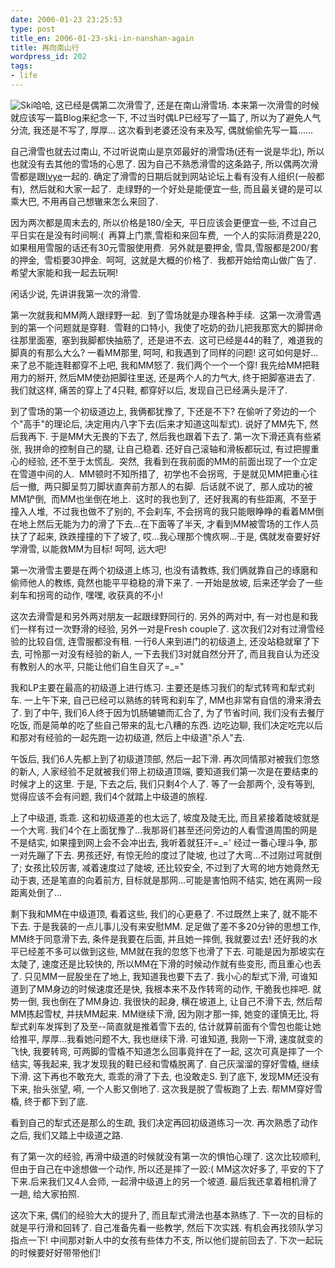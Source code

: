 ```yaml
---
date: 2006-01-23 23:25:53
type: post
title_en: 2006-01-23-ski-in-nanshan-again
title: 再向南山行
wordpress_id: 202
tags:
- life
---
```


![Ski](http://nickcheng.zoto.com/img/30/8260e1c22418e2a187fdc84f260b42c0-.jpg)哈哈, 这已经是偶第二次滑雪了, 还是在南山滑雪场. 本来第一次滑雪的时候就应该写一篇Blog来纪念一下, 不过当时偶LP已经写了一篇了, 所以为了避免人气分流, 我还是不写了, 厚厚... 这次看到老婆还没有来及写, 偶就偷偷先写一篇......

自己滑雪也就去过南山, 不过听说南山是京郊最好的滑雪场(还有一说是华北), 所以也就没有去其他的雪场的心思了. 因为自己不熟悉滑雪的这条路子, 所以偶两次滑雪都是跟[lvye](http://www.lvye.info)一起的. 确定了滑雪的日期后就到网站论坛上看有没有人组织(一般都有),  然后就和大家一起了.  走绿野的一个好处是能便宜一些, 而且最关键的是可以乘大巴, 不用再自己想辙来怎么来回了.

因为两次都是周末去的, 所以价格是180/全天,  平日应该会更便宜一些, 不过自己平日实在是没有时间啊:(  再算上门票,雪柜和来回车费,  一个人的实际消费是220, 如果租用雪服的话还有30元雪服使用费.  另外就是要押金, 雪具,雪服都是200/套的押金,  雪柜要30押金.  呵呵,  这就是大概的价格了.  我都开始给南山做广告了.  希望大家能和我一起去玩啊!

闲话少说, 先讲讲我第一次的滑雪.

第一次就我和MM两人跟绿野一起.  到了雪场就是办理各种手续.  这第一次滑雪遇到的第一个问题就是穿鞋.  雪鞋的口特小,  我使了吃奶的劲儿把我那宽大的脚拼命往那里面塞,  塞到我脚都快抽筋了,  还是进不去.  这可已经是44的鞋了,  难道我的脚真的有那么大么? 一看MM那里, 呵呵, 和我遇到了同样的问题! 这可如何是好...来了总不能连鞋都穿不上吧, 我和MM怒了. 我们两个一个一个穿! 我先给MM把鞋用力的掰开, 然后MM使劲把脚往里送, 还是两个人的力气大, 终于把脚塞进去了. 我们就这样, 痛苦的穿上了4只鞋, 都穿好以后, 发现自己已经满头是汗了.

到了雪场的第一个初级道边上, 我俩都犹豫了, 下还是不下? 在偷听了旁边的一个个"高手"的理论后, 决定用内八字下去(后来才知道这叫犁式). 说好了MM先下, 然后我再下. 于是MM大无畏的下去了, 然后我也跟着下去了. 第一次下滑还真有些紧张, 我拼命的控制自己的腿, 让自己稳着. 还好自己滚轴和滑板都玩过, 有过把握重心的经验, 还不至于太慌乱.  突然,  我看到在我前面的MM的前面出现了一个立定在雪道中间的人.  MM顿时不知所措了,  初学也不会拐弯,  于是就见MM把重心往后一撤,  两只脚呈剪刀脚状直奔前方那人的右脚.  后话就不说了,  那人成功的被MM铲倒,  而MM也坐倒在地上.  这时的我也到了,  还好我离的有些距离,  不至于撞入人堆,  不过我也做不了别的, 不会刹车, 不会拐弯的我只能眼睁睁的看着MM倒在地上然后无能为力的滑了下去...在下面等了半天, 才看到MM被雪场的工作人员扶了了起来, 跌跌撞撞的下了坡了, 哎...我心理那个愧疚啊...于是, 偶就发奋要好好学滑雪, 以能救MM为目标! 呵呵, 远大吧!

第一次滑雪主要是在两个初级道上练习, 也没有请教练, 我们俩就靠自己的琢磨和偷师他人的教练, 竟然也能平平稳稳的滑下来了. 一开始是放坡, 后来还学会了一些刹车和拐弯的动作, 嘿嘿, 收获真的不小!

这次去滑雪是和另外两对朋友一起跟绿野同行的. 另外的两对中, 有一对也是和我们一样有过一次野滑的经验, 另外一对是Fresh couple了. 这次我们2对有过滑雪经验的比较自信, 连雪服都没有租. 一行6人来到进门的初级道上,  还没站稳就窜了下去, 可怜那一对没有经验的新人, 一下去我们3对就自然分开了, 而且我自认为还没有教别人的水平, 只能让他们自生自灭了=_="

我和LP主要在最高的初级道上进行练习. 主要还是练习我们的犁式转弯和犁式刹车. 一上午下来, 自己已经可以熟练的转弯和刹车了, MM也非常有自信的滑来滑去了. 到了中午, 我们6人终于因为饥肠辘辘而汇合了, 为了节省时间, 我们没有去餐厅吃饭, 而是简单的吃了些自己带来的乱七八糟的东西. 边吃边聊, 我们决定吃完以后和那对有经验的一起先跑一边初级道, 然后上中级道"杀人"去.

午饭后, 我们6人先都上到了初级道顶部, 然后一起下滑. 再次同情那对被我们忽悠的新人, 人家经验不足就被我们带上初级道顶端, 要知道我们第一次是在要结束的时候才上的这里. 于是, 下去之后, 我们只剩4个人了. 等了一会那两个, 没有等到, 觉得应该不会有问题, 我们4个就踏上中级道的旅程.

上了中级道, 乖乖. 这和初级道差的也太远了, 坡度及陡无比, 而且紧接着陡坡就是一个大弯. 我们4个在上面犹豫了...我那哥们甚至还问旁边的人看雪道周围的网是不是结实, 如果撞到网上会不会冲出去, 我听着就狂汗=_=' 经过一番心理斗争, 那一对先蹦了下去. 男孩还好, 有惊无险的度过了陡坡, 也过了大弯...不过刚过弯就倒了; 女孩比较厉害, 减着速度过了陡坡, 还比较安全, 不过到了大弯的地方她竟然无动于衷, 还是笔直的向着前方, 目标就是那网...可能是害怕网不结实, 她在离网一段距离处倒了...

剩下我和MM在中级道顶, 看着这些, 我们的心更悬了. 不过既然上来了, 就不能不下去. 于是我装的一点儿事儿没有来安慰MM. 足足做了差不多20分钟的思想工作, MM终于同意滑下去, 条件是我要在后面, 并且她一摔倒, 我就要过去! 还好我的水平已经差不多可以做到这些, MM就在我的忽悠下也滑了下去. 可能是因为那坡实在太陡了, 速度还是比较快的, 所以MM在下滑的时候动作就有些变形, 而且重心也丢了. 只见MM一屁股坐在了地上, 我知道我也要下去了. 我小心的犁式下滑, 可谁知道到了MM身边的时候速度还是快, 我根本来不及作转弯的动作, 干脆我也摔吧. 就势一倒, 我也倒在了MM身边. 我很快的起身, 横在坡道上, 让自己不滑下去, 然后帮MM拣起雪杖, 并扶MM起来. MM继续下滑, 因为刚才那一摔, 她变的谨慎无比, 将犁式刹车发挥到了及至--简直就是推着雪下去的, 估计就算前面有个雪包也能让她给推平, 厚厚...我看她问题不大, 我也继续下滑. 可谁知道, 我刚一下滑, 速度就变的飞快, 我要转弯, 可两脚的雪橇不知道怎么回事竟拌在了一起, 这次可真是摔了一个结实, 等我起来, 我才发现我的鞋已经和雪橇脱离了. 自己灰溜溜的穿好雪橇, 继续下滑. 这下再也不敢充大, 乖乖的滑了下去, 也没敢走S. 到了底下, 发现MM还没有下来, 抬头张望, 嗬, 一个人影又倒地了. 这次我是脱了雪板跑了上去. 帮MM穿好雪橇, 终于都下到了底.

看到自己的犁式还是那么的生疏, 我们决定再回初级道练习一次. 再次熟悉了动作之后, 我们又踏上中级道之路.

有了第一次的经验, 再滑中级道的时候就没有第一次的惧怕心理了. 这次比较顺利, 但由于自己在中途想做一个动作, 所以还是摔了一跤:( MM这次好多了, 平安的下了下来.后来我们又4人会师, 一起滑中级道上的另一个坡道. 最后我还拿着相机滑了一趟, 给大家拍照.

这次下来, 偶们的经验大大的提升了, 而且犁式滑法也基本熟练了. 下一次的目标的就是平行滑和回转了. 自己准备先看一些教学, 然后下次实践. 有机会再找领队学习指点一下! 中间那对新人中的女孩有些体力不支, 所以他们提前回去了. 下次一起玩的时候要好好带带他们!
